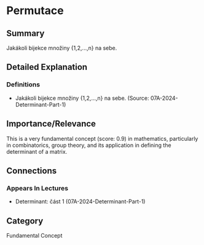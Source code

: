 # Permutace

## Summary
Jakákoli bijekce množiny {1,2,...,n} na sebe.

## Detailed Explanation
### Definitions
- Jakákoli bijekce množiny {1,2,...,n} na sebe. (Source: 07A-2024-Determinant-Part-1)

## Importance/Relevance
This is a very fundamental concept (score: 0.9) in mathematics, particularly in combinatorics, group theory, and its application in defining the determinant of a matrix.

## Connections
### Appears In Lectures
- Determinant: část 1 (07A-2024-Determinant-Part-1)

## Category
Fundamental Concept